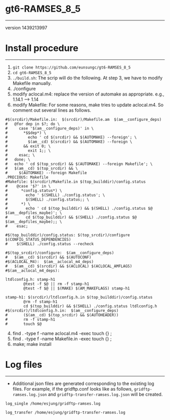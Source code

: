 # gt6-RAMSES_8_5
---------------
version 1439213997

# Install procedure
-------------------
1. `git clone https://github.com/eunsungc/gt6-RAMSES_8_5`
2. `cd gt6-RAMSES_8_5`
3. `./build.sh`: The scrip will do the following. At step 3, we have to modify Makefile manually.
  1. ./configure
  2. modify aclocal.m4: replace the version of automake as appropriate.  e.g., 1.14.1 --> 1.14
  3. modify Makefile: For some reasons, make tries to update aclocal.m4. So comment out several lines as follows.
```
#$(srcdir)/Makefile.in:  $(srcdir)/Makefile.am  $(am__configure_deps)
#   @for dep in $?; do \
#     case '$(am__configure_deps)' in \
#       *$$dep*) \
#         echo ' cd $(srcdir) && $(AUTOMAKE) --foreign'; \
#         $(am__cd) $(srcdir) && $(AUTOMAKE) --foreign \
#       && exit 0; \
#         exit 1;; \
#     esac; \
#   done; \
#   echo ' cd $(top_srcdir) && $(AUTOMAKE) --foreign Makefile'; \
#   $(am__cd) $(top_srcdir) && \
#     $(AUTOMAKE) --foreign Makefile
.PRECIOUS: Makefile
#Makefile: $(srcdir)/Makefile.in $(top_builddir)/config.status
#    @case '$?' in \
#      *config.status*) \
#        echo ' $(SHELL) ./config.status'; \
#        $(SHELL) ./config.status;; \
#      *) \
#        echo ' cd $(top_builddir) && $(SHELL) ./config.status $@ $(am__depfiles_maybe)'; \
#        cd $(top_builddir) && $(SHELL) ./config.status $@ $(am__depfiles_maybe);; \
#    esac;

#$(top_builddir)/config.status: $(top_srcdir)/configure $(CONFIG_STATUS_DEPENDENCIES)
#    $(SHELL) ./config.status --recheck

#$(top_srcdir)/configure:  $(am__configure_deps)
#   $(am__cd) $(srcdir) && $(AUTOCONF)
#$(ACLOCAL_M4):  $(am__aclocal_m4_deps)
#   $(am__cd) $(srcdir) && $(ACLOCAL) $(ACLOCAL_AMFLAGS)
#$(am__aclocal_m4_deps):

ltdlconfig.h: stamp-h1
        @test -f $@ || rm -f stamp-h1
        @test -f $@ || $(MAKE) $(AM_MAKEFLAGS) stamp-h1

stamp-h1: $(srcdir)/ltdlconfig.h.in $(top_builddir)/config.status
        @rm -f stamp-h1
        cd $(top_builddir) && $(SHELL) ./config.status ltdlconfig.h
#$(srcdir)/ltdlconfig.h.in:  $(am__configure_deps) 
#       ($(am__cd) $(top_srcdir) && $(AUTOHEADER))
#       rm -f stamp-h1
#       touch $@

```
  4. find . -type f -name aclocal.m4 -exec touch {} \;
  5. find . -type f -name Makefile.in -exec touch {} \;
  6. make; make install

# Log files
----------
* Additional json files are generated corresponding to the existing log files. For example, if the gridftp.conf looks like as follows, `gridftp-ramses.log.json` and `gridftp-transfer-ramses.log.json` will be created.

```
log_single /home/esjung/gridftp-ramses.log

log_transfer /home/esjung/gridftp-transfer-ramses.log
```
